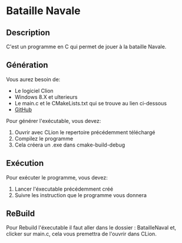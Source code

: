 # Bataille Navale

## Description
C'est un programme en C qui permet de jouer à la bataille Navale.
## Génération

Vous aurez besoin de:

- Le logiciel Clion
- Windows 8.X et ulterieurs
- Le main.c et le CMakeLists.txt qui se trouve au lien ci-dessous
- [GitHub](https://github.com/cpnvbenoit/BN-BPT-BatailleNavale)

Pour générer l'exécutable, vous devez:

1.  Ouvrir avec CLion le repertoire précédemment téléchargé
1.  Compilez le programme
1.  Cela créera un .exe dans cmake-build-debug

## Exécution
Pour exécuter le programme, vous devez:

1. Lancer l'éxecutable précédemment créé
1. Suivre les instruction que le programme vous donnera

## ReBuild
Pour Rebuild l'éxecutable il faut aller dans le dossier : BatailleNaval et,<br> clicker sur main.c, cela vous premettra de l'ouvrir dans CLion.
